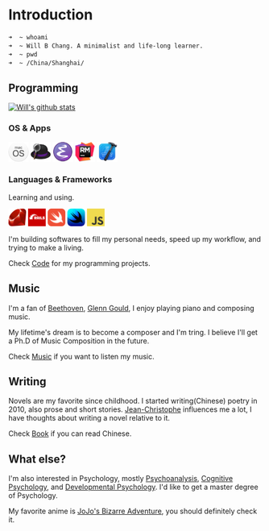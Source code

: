 # Introduction

```bash
➜  ~ whoami 
➜  ~ Will B Chang. A minimalist and life-long learner.
➜  ~ pwd
➜  ~ /China/Shanghai/
```

## Programming
[![Will's github stats](https://github-readme-stats.vercel.app/api?username=willbchang&show_icons=true&disable_animations=true&include_all_commits=true&hide_title=true)](https://github.com/willbchang)

### OS & Apps
<code><a href="https://www.apple.com/macos/"><img height="40" src="https://raw.githubusercontent.com/willbchang/willbchang/master/images/macos.png"></a></code>
<code><a href="https://www.alfredapp.com/"><img height="40" src="https://raw.githubusercontent.com/willbchang/willbchang/master/images/alfred.png"></a></code>
<code><a href="https://www.gnu.org/software/emacs/"><img height="40" src="https://raw.githubusercontent.com/willbchang/willbchang/master/images/emacs.png"></a></code>
<code><a href="https://www.jetbrains.com/ruby/"><img height="40" src="https://raw.githubusercontent.com/willbchang/willbchang/master/images/rubymine.png"></a></code>
<code><a href="https://developer.apple.com/xcode/"><img height="40" src="https://raw.githubusercontent.com/willbchang/willbchang/master/images/xcode.png"></a></code>

### Languages & Frameworks
Learning and using.

<code><a href="https://www.ruby-lang.org/en/"><img height="35" src="https://raw.githubusercontent.com/willbchang/willbchang/master/images/ruby.png"></a></code>
<code><a href="https://rubyonrails.org/"><img height="35" src="https://raw.githubusercontent.com/willbchang/willbchang/master/images/rails.png"></a></code>
<code><a href="https://developer.apple.com/swift/"><img height="35" src="https://raw.githubusercontent.com/willbchang/willbchang/master/images/swift.png"></a></code>
<code><a href="https://developer.apple.com/xcode/swiftui/"><img height="35" src="https://raw.githubusercontent.com/willbchang/willbchang/master/images/swiftui.png"></a></code>
<code><a href="https://javascript.info/"><img height="35" src="https://raw.githubusercontent.com/willbchang/willbchang/master/images/javascript.png"></a></code>

I'm building softwares to fill my personal needs, speed up my workflow, and trying to make a living. 

Check [Code](https://code.willbc.cn) for my programming projects.

## Music
I'm a fan of [Beethoven](https://en.wikipedia.org/wiki/Ludwig_van_Beethoven), [Glenn Gould](https://en.wikipedia.org/wiki/Glenn_Gould), I enjoy playing piano and composing music.

My lifetime's dream is to become a composer and I'm tring. I believe I'll get a Ph.D of Music Composition in the future.

Check [Music](https://music.willbc.cn) if you want to listen my music.

## Writing
Novels are my favorite since childhood. I started writing(Chinese) poetry in 2010, also prose and short stories. [Jean-Christophe](https://en.wikipedia.org/wiki/Jean-Christophe) influences me a lot, I have thoughts about writing a novel relative to it.

Check [Book](https://book.willbc.cn) if you can read Chinese.

## What else?
I'm also interested in Psychology, mostly [Psychoanalysis](https://en.wikipedia.org/wiki/Psychoanalysis), [Cognitive Psychology](https://en.wikipedia.org/wiki/Cognitive_psychology), and [Developmental Psychology](https://en.wikipedia.org/wiki/Developmental_psychology). I'd like to get a master degree of Psychology.

My favorite anime is [JoJo's Bizarre Adventure](https://en.wikipedia.org/wiki/JoJo%27s_Bizarre_Adventure), you should definitely check it. 
